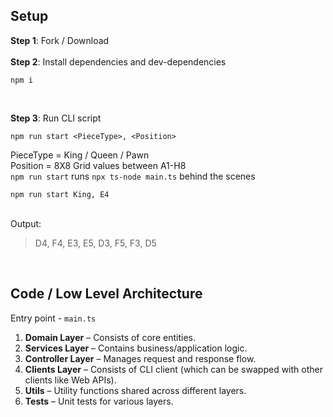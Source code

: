 ## Setup
**Step 1**: Fork / Download\
<br>
**Step 2**: Install dependencies and dev-dependencies
```
npm i
```
<br>

**Step 3**: Run CLI script
```
npm run start <PieceType>, <Position>
```
PieceType = King / Queen / Pawn\
Position = 8X8 Grid values between A1-H8\
`npm run start` runs `npx ts-node main.ts` behind the scenes
```
npm run start King, E4
```
\
Output:
> D4, F4, E3, E5, D3, F5, F3, D5
<br>  

## Code / Low Level Architecture

Entry point - `main.ts`

1. **Domain Layer** – Consists of core entities.
2. **Services Layer** – Contains business/application logic.
3. **Controller Layer** – Manages request and response flow.
4. **Clients Layer** – Consists of CLI client (which can be swapped with other clients like Web APIs).
5. **Utils** – Utility functions shared across different layers.
6. **Tests** – Unit tests for various layers.